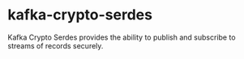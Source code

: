 # kafka-crypto-serdes
Kafka Crypto Serdes provides the ability to publish and subscribe to streams of records securely.
